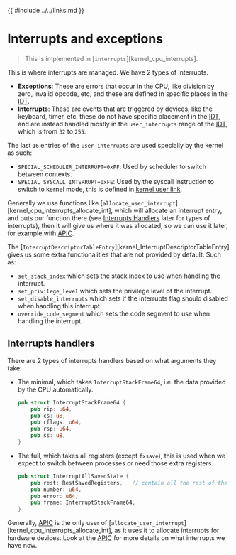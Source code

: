 {{ #include ../../links.md }}

# Interrupts and exceptions

> This is implemented in [`interrupts`][kernel_cpu_interrupts].

This is where interrupts are managed. We have 2 types of interrupts.

- **Exceptions**: These are errors that occur in the CPU, like division by zero, invalid opcode, etc, and these are
defined in specific places in the [IDT].
- **Interrupts**: These are events that are triggered by devices, like the keyboard, timer, etc,
these do not have specific placement in the [IDT], and are instead handled mostly in the `user_interrupts` range
of the [IDT], which is from `32` to `255`.

The last `16` entries of the `user interrupts` are used specially by the kernel as such:

- `SPECIAL_SCHEDULER_INTERRUPT=0xFF`: Used by scheduler to switch between contexts.
- `SPECIAL_SYSCALL_INTERRUPT=0xFE`: Used by the syscall instruction to switch to kernel mode, this is defined in [kernel user link](../../extra/kernel_user_link.md).

Generally we use functions like [`allocate_user_interrupt`][kernel_cpu_interrupts_allocate_int], which will allocate
an interrupt entry, and puts our function there (see [Interrupts Handlers](#interrupts-handlers) later for types of interrupts), then it will give us where it was allocated, so we can use it later, for example with [APIC](./apic.md).

The [`InterruptDescriptorTableEntry`][kernel_InterruptDescriptorTableEntry] gives us some extra functionalities that
are not provided by default. Such as:
- `set_stack_index` which sets the stack index to use when handling the interrupt.
- `set_privilege_level` which sets the privilege level of the interrupt.
- `set_disable_interrupts` which sets if the interrupts flag should disabled when handling this interrupt.
- `override_code_segment` which sets the code segment to use when handling the interrupt.

## Interrupts handlers

There are 2 types of interrupts handlers based on what arguments they take:
- The minimal, which takes `InterruptStackFrame64`, i.e. the data provided by the CPU automatically.
    ```rust
    pub struct InterruptStackFrame64 {
        pub rip: u64,
        pub cs: u8,
        pub rflags: u64,
        pub rsp: u64,
        pub ss: u8,
    }
    ```
- The full, which takes all registers (except `fxsave`), this is used when we expect to switch between processes or need
those extra registers.
    ```rust
    pub struct InterruptAllSavedState {
        pub rest: RestSavedRegisters,   // contain all the rest of the registers
        pub number: u64,
        pub error: u64,
        pub frame: InterruptStackFrame64,
    }
    ```

Generally, [APIC](./apic.md) is the only user of [`allocate_user_interrupt`][kernel_cpu_interrupts_allocate_int], as it
uses it to allocate interrupts for hardware devices. Look at the [APIC](./apic.md) for more details on what interrupts
we have now.

[IDT]: https://wiki.osdev.org/Interrupt_Descriptor_Table
